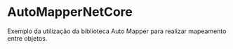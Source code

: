 # AutoMapperNetCore
Exemplo da utilização da biblioteca Auto Mapper para realizar mapeamento entre objetos.
